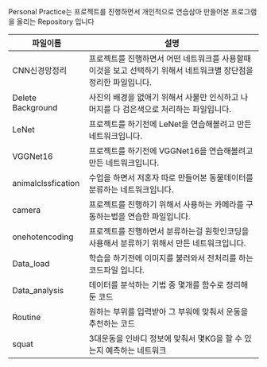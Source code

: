 Personal Practice는 프로젝트를 진행하면서 개인적으로 연습삼아 만들어본 프로그램을 올리는 Repository 입니다

|파일이름|설명|
|------|---|
|CNN신경망정리|프로젝트를 진행하면서 어떤 네트워크를 사용할때 이것을 보고 선택하기 위해서 네트워크별 장단점을 정리한 파일입니다.|
|Delete Background|사진의 배경을 없애기 위해서 사물만 인식하고 나머지를 다 검은색으로 처리하는 파일입니다.|
|LeNet|프로젝트를 하기전에 LeNet을 연습해볼려고 만든 네트워크입니다.|
|VGGNet16|프로젝트를 하기전에 VGGNet16을 연습해볼려고 만든 네트워크입니다.|
|animalclssfication|수업을 하면서 저혼자 따로 만들어본 동물데이터를 분류하는 네트워크입니다.|
|camera|프로젝트를 진행하기 위해서 사용하는 카메라를 구동하는법을 연습한 파일입니다.|
|onehotencoding|프로젝트를 진행하면서 분류하는걸 원핫인코딩을 사용해서 분류하기 위해서 만든 네트워크입니다.|
|Data_load|학습을 하기전에 이미지를 불러와서 전처리를 하는 코드파일 입니다.|
|Data_analysis|데이터를 분석하는 기법 중 몇개를 함수로 정리해둔 코드|
|Routine|원하는 부위를 입력받아 그 부워에 맞춰서 운동을 추천하는 코드|
|squat|3대운동을 인바디 정보에 맞춰서 몇KG을 할 수 있는지 예측하는 네트워크|
